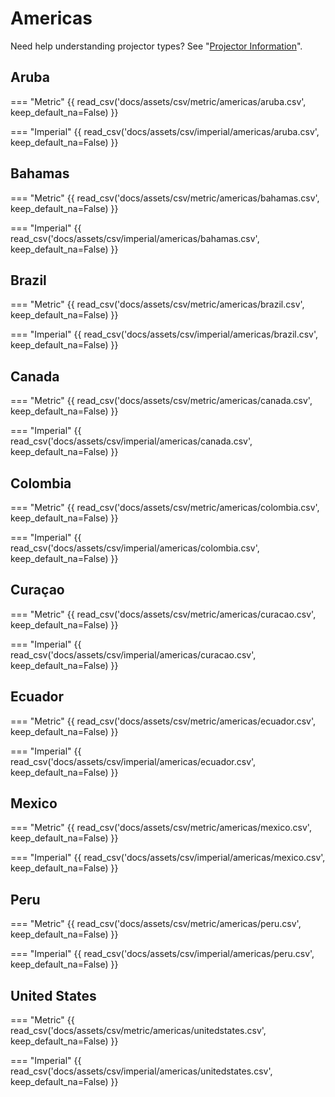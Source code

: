 # Americas

Need help understanding projector types? See "[Projector Information](../projectorinformation.md)".

## Aruba

=== "Metric"
    {{ read_csv('docs/assets/csv/metric/americas/aruba.csv', keep_default_na=False) }}

=== "Imperial"
    {{ read_csv('docs/assets/csv/imperial/americas/aruba.csv', keep_default_na=False) }}

## Bahamas

=== "Metric"
    {{ read_csv('docs/assets/csv/metric/americas/bahamas.csv', keep_default_na=False) }}

=== "Imperial"
    {{ read_csv('docs/assets/csv/imperial/americas/bahamas.csv', keep_default_na=False) }}

## Brazil

=== "Metric"
    {{ read_csv('docs/assets/csv/metric/americas/brazil.csv', keep_default_na=False) }}

=== "Imperial"
    {{ read_csv('docs/assets/csv/imperial/americas/brazil.csv', keep_default_na=False) }}

## Canada

=== "Metric"
    {{ read_csv('docs/assets/csv/metric/americas/canada.csv', keep_default_na=False) }}

=== "Imperial"
    {{ read_csv('docs/assets/csv/imperial/americas/canada.csv', keep_default_na=False) }}

## Colombia

=== "Metric"
    {{ read_csv('docs/assets/csv/metric/americas/colombia.csv', keep_default_na=False) }}

=== "Imperial"
    {{ read_csv('docs/assets/csv/imperial/americas/colombia.csv', keep_default_na=False) }}

## Curaçao

=== "Metric"
    {{ read_csv('docs/assets/csv/metric/americas/curacao.csv', keep_default_na=False) }}

=== "Imperial"
    {{ read_csv('docs/assets/csv/imperial/americas/curacao.csv', keep_default_na=False) }}

## Ecuador

=== "Metric"
    {{ read_csv('docs/assets/csv/metric/americas/ecuador.csv', keep_default_na=False) }}

=== "Imperial"
    {{ read_csv('docs/assets/csv/imperial/americas/ecuador.csv', keep_default_na=False) }}

## Mexico

=== "Metric"
    {{ read_csv('docs/assets/csv/metric/americas/mexico.csv', keep_default_na=False) }}

=== "Imperial"
    {{ read_csv('docs/assets/csv/imperial/americas/mexico.csv', keep_default_na=False) }}

## Peru

=== "Metric"
    {{ read_csv('docs/assets/csv/metric/americas/peru.csv', keep_default_na=False) }}

=== "Imperial"
    {{ read_csv('docs/assets/csv/imperial/americas/peru.csv', keep_default_na=False) }}

## United States

=== "Metric"
    {{ read_csv('docs/assets/csv/metric/americas/unitedstates.csv', keep_default_na=False) }}

=== "Imperial"
    {{ read_csv('docs/assets/csv/imperial/americas/unitedstates.csv', keep_default_na=False) }}